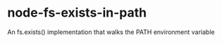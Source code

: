 node-fs-exists-in-path
======================

An fs.exists() implementation that walks the PATH environment variable
